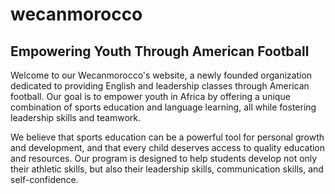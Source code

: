 # wecanmorocco
## Empowering Youth Through American Football

Welcome to our Wecanmorocco's website, a newly founded organization dedicated to providing English and leadership classes through American football. Our goal is to empower youth in Africa by offering a unique combination of sports education and language learning, all while fostering leadership skills and teamwork.

We believe that sports education can be a powerful tool for personal growth and development, and that every child deserves access to quality education and resources. Our program is designed to help students develop not only their athletic skills, but also their leadership skills, communication skills, and self-confidence.

